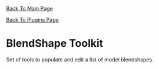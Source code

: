 [Back To Main Page](README.md)

[Back To Plugins Page](Plugins.md)

# BlendShape Toolkit

Set of tools to populate and edit a list of model blendshapes.
